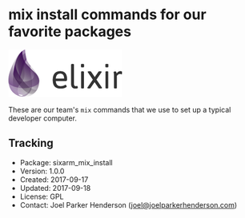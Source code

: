 # mix install commands for our favorite packages

<img src="README.png" alt="Elixir" width="227" height="95"/>

These are our team's `mix` commands that we use to set up a typical developer computer.

## Tracking

  * Package: sixarm_mix_install
  * Version: 1.0.0
  * Created: 2017-09-17
  * Updated: 2017-09-18
  * License: GPL
  * Contact: Joel Parker Henderson (joel@joelparkerhenderson.com)

